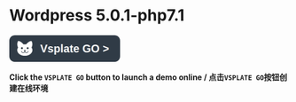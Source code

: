 # Wordpress 5.0.1-php7.1

<a href="https://www.vsplate.com/?docker-compose=https://github.com/vsplate/dcenvs/wordpress/5.0.1-php7.1"><img alt="VSPLATE GO" src="https://raw.githubusercontent.com/vsplate/images/master/vsgo_btn.png" width="200px"></a>

**Click the `VSPLATE GO` button to launch a demo online / 点击`VSPLATE GO`按钮创建在线环境**